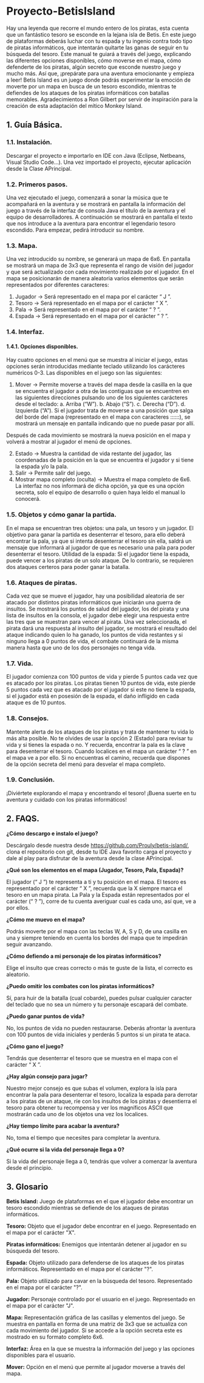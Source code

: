 # Proyecto-BetisIsland
Hay una leyenda que recorre el mundo entero de los piratas, esta cuenta que un fantástico tesoro se esconde en la lejana isla de Betis.
En este juego de plataformas deberás luchar con tu espada y tu ingenio contra todo tipo de piratas informáticos, que intentarán quitarte las ganas de seguir en tu
búsqueda del tesoro.
Este manual te guiará a través del juego, explicando las diferentes opciones disponibles, cómo moverse en el mapa, cómo defenderte de los piratas, algún secreto que esconde nuestro juego y mucho más. Así que, ¡prepárate para una aventura emocionante y empieza a leer!
Betis Island es un juego donde podrás experimentar la emoción de moverte por un mapa en busca de un tesoro escondido, mientras te defiendes de los ataques de los
piratas informáticos con batallas memorables.
Agradecimientos a Ron Gilbert por servir de inspiración para la creación de esta adaptación del mítico Monkey Island.
<h2>1. Guía Básica.</h2>
<h3>1.1. Instalación.</h3>
Descargar el proyecto e importarlo en IDE con Java (Eclipse, Netbeans, Visual Studio Code…). Una vez importado el proyecto, ejecutar aplicación desde la Clase APrincipal.

<h3>1.2. Primeros pasos.</h3>
Una vez ejecutado el juego, comenzará a sonar la música que te acompañará en la aventura y se mostrará en pantalla la información del juego a través de la interfaz de
consola Java el título de la aventura y el equipo de desarrolladores.
A continuación se mostrará en pantalla el texto que nos introduce a la aventura para encontrar el legendario tesoro escondido. Para empezar, pedirá introducir su nombre.

<h3>1.3. Mapa.</h3>

Una vez introducido su nombre, se generará un mapa de 6x6.
En pantalla se mostrará un mapa de 3x3 que representa el rango de visión del jugador y que será actualizado con cada movimiento realizado por el jugador. En el mapa se posicionarán de manera aleatoria varios elementos que serán representados por diferentes caracteres:
1. Jugador -> Será representado en el mapa por el carácter “ J ”.
2. Tesoro -> Será representado en el mapa por el carácter “ X ”.
3. Pala -> Será representado en el mapa por el carácter “ ? ”.
4. Espada -> Será representado en el mapa por el carácter “ ? ”.

<h3>1.4. Interfaz.</h3>
<h4>1.4.1. Opciones disponibles.</h4>

Hay cuatro opciones en el menú que se muestra al iniciar el juego, estas opciones
serán introducidas mediante teclado utilizando los carácteres numéricos 0-3. Las
disponibles en el juego son las siguientes:

1. Mover -> Permite moverse a través del mapa desde la casilla en la que se encuentra el jugador a otra de las contiguas que se encuentren en las siguientes direcciones pulsando uno de los siguientes carácteres desde el teclado:
a. Arriba (“W”).
b. Abajo (“S”).
c. Derecha (“D”).
d. Izquierda (“A”).
Si el jugador trata de moverse a una posición que salga del borde del mapa (representado en el mapa con caracteres ::::::), se mostrará un mensaje en pantalla indicando que no puede pasar por allí.

Después de cada movimiento se mostrará la nueva posición en el mapa y volverá a mostrar al jugador el menú de opciones.

2. Estado -> Muestra la cantidad de vida restante del jugador, las coordenadas de la posición en la que se encuentra el jugador y si tiene la espada y/o la pala.
0. Salir -> Permite salir del juego.
3. Mostrar mapa completo (oculta) -> Muestra el mapa completo de 6x6. La interfaz no nos informará de dicha opción, ya que es una opción secreta, solo el equipo de desarrollo o quien haya leído el manual lo conocerá.

<h3>1.5. Objetos y cómo ganar la partida.</h3>
En el mapa se encuentran tres objetos: una pala, un tesoro y un jugador. El objetivo para ganar la partida es desenterrar el tesoro, para ello deberá encontrar la pala, ya que si intenta desenterrar el tesoro sin ella, saldrá un mensaje que informará al jugador de que es necesario una pala para poder desenterrar el tesoro.
Utilidad de la espada: Si el jugador tiene la espada, puede vencer a los piratas de un solo ataque. De lo contrario, se requieren dos ataques certeros para poder ganar la batalla.

<h3>1.6. Ataques de piratas.</h3>
Cada vez que se mueve el jugador, hay una posibilidad aleatoria de ser atacado por distintos piratas informáticos que iniciarán una guerra de insultos. Se mostrará los
puntos de salud del jugador, los del pirata y una lista de insultos en la consola, el jugador debe elegir una respuesta entre las tres que se muestran para vencer al
pirata. Una vez seleccionada, el pirata dará una respuesta al insulto del jugador, se mostrará el resultado del ataque indicando quien lo ha ganado, los puntos de vida
restantes y si ninguno llega a 0 puntos de vida, el combate continuará de la misma manera hasta que uno de los dos personajes no tenga vida.

<h3>1.7. Vida.</h3>
El jugador comienza con 100 puntos de vida y pierde 5 puntos cada vez que es
atacado por los piratas.
Los piratas tienen 10 puntos de vida, este pierde 5 puntos cada vez que es atacado por el jugador si este no tiene la espada, si el jugador está en posesión de la espada, el daño infligido en cada ataque es de 10 puntos.

<h3>1.8. Consejos.</h3>
Mantente alerta de los ataques de los piratas y trata de mantener tu vida lo más alta posible. No te olvides de usar la opción 2 (Estado) para revisar tu vida y si tienes la espada o no. Y recuerda, encontrar la pala es la clave para desenterrar el tesoro. Cuando localices en el mapa un carácter “ ? ” en el mapa ve a por ello.
Si no encuentras el camino, recuerda que dispones de la opción secreta del menú para desvelar el mapa completo.

<h3>1.9. Conclusión.</h3>
¡Diviértete explorando el mapa y encontrando el tesoro! ¡Buena suerte en tu aventura y cuidado con los piratas informáticos!

<h2>2. FAQS.</h2>

<b>¿Cómo descargo e instalo el juego?</b>

Descárgalo desde nuestra desde https://github.com/Prouly/betis-island/, clona el repositorio con git, desde tu IDE Java favorito carga el proyecto y dale al play para disfrutar de la aventura desde la clase APrincipal.

<b>¿Qué son los elementos en el mapa (Jugador, Tesoro, Pala, Espada)?</b>

El jugador (“ J ”) te representa a ti y tu posición en el mapa.
El tesoro es representado por el carácter “ X ”, recuerda que la X siempre marca el
tesoro en un mapa pirata.
La Pala y la Espada están representados por el carácter (“ ? ”), corre de tu cuenta
averiguar cual es cada uno, así que, ve a por ellos.

<b>¿Cómo me muevo en el mapa?</b>

Podrás moverte por el mapa con las teclas W, A, S y D, de una casilla en una y siempre teniendo en cuenta los bordes del mapa que te impedirán seguir avanzando.

<b>¿Cómo defiendo a mi personaje de los piratas informáticos?</b>

Elige el insulto que creas correcto o más te guste de la lista, el correcto es aleatorio.

<b>¿Puedo omitir los combates con los piratas informáticos?</b>

Sí, para huir de la batalla (cual cobarde), puedes pulsar cualquier caracter del teclado que no sea un número y tu personaje escapará del combate.

<b>¿Puedo ganar puntos de vida?</b>

No, los puntos de vida no pueden restaurarse. Deberás afrontar la aventura con 100 puntos de vida iniciales y perderás 5 puntos si un pirata te ataca.

<b>¿Cómo gano el juego?</b>

Tendrás que desenterrar el tesoro que se muestra en el mapa con el carácter “ X ”.

<b>¿Hay algún consejo para jugar?</b>

Nuestro mejor consejo es que subas el volumen, explora la isla para encontrar la pala para desenterrar el tesoro, localiza la espada para derrotar a los piratas de un ataque, ríe con los insultos de los piratas y desentierra el tesoro para obtener tu recompensa y ver los magníficos ASCII que mostrarán cada uno de los objetos una vez los localices.

<b>¿Hay tiempo límite para acabar la aventura?</b>

No, toma el tiempo que necesites para completar la aventura.

<b>¿Qué ocurre si la vida del personaje llega a 0?</b>

Si la vida del personaje llega a 0, tendrás que volver a comenzar la aventura desde el principio.

<h2>3. Glosario</h2>
<b>Betis Island:</b> Juego de plataformas en el que el jugador debe encontrar un tesoro escondido mientras se defiende de los ataques de piratas informáticos.

<b>Tesoro:</b> Objeto que el jugador debe encontrar en el juego. Representado en el mapa por el carácter "X".

<b>Piratas informáticos:</b> Enemigos que intentarán detener al jugador en su búsqueda del tesoro.

<b>Espada:</b> Objeto utilizado para defenderse de los ataques de los piratas informáticos. Representado en el mapa por el carácter "?".

<b>Pala:</b> Objeto utilizado para cavar en la búsqueda del tesoro. Representado en el mapa por el carácter "?".

<b>Jugador:</b> Personaje controlado por el usuario en el juego. Representado en el mapa por el carácter "J".

<b>Mapa:</b> Representación gráfica de las casillas y elementos del juego. Se muestra en pantalla en forma de una matriz de 3x3 que se actualiza con cada movimiento del jugador. Si se accede a la opción secreta este es mostrado en su formato completo 6x6.

<b>Interfaz:</b> Área en la que se muestra la información del juego y las opciones disponibles para el usuario.

<b>Mover:</b> Opción en el menú que permite al jugador moverse a través del mapa.
